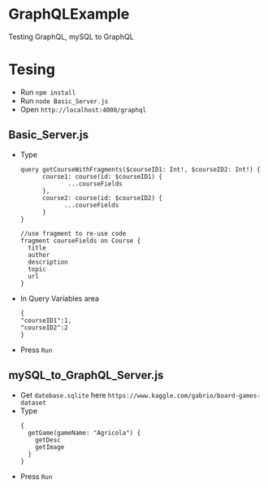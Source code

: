 # GraphQLExample
Testing GraphQL, mySQL to GraphQL

# Tesing
- Run   `npm install`
- Run   `node Basic_Server.js`
- Open  `http://localhost:4000/graphql`

## Basic_Server.js

- Type
    ```
    query getCourseWithFragments($courseID1: Int!, $courseID2: Int!) {
          course1: course(id: $courseID1) {
                 ...courseFields
          },
          course2: course(id: $courseID2) {
                ...courseFields
          } 
    }
    
    //use fragment to re-use code
    fragment courseFields on Course {
      title
      author
      description
      topic
      url
    }
    ```
- In Query Variables area
    ```
    { 
    "courseID1":1,
    "courseID2":2
    }
    ```
- Press `Run`

## mySQL_to_GraphQL_Server.js
- Get `datebase.sqlite` here `https://www.kaggle.com/gabrio/board-games-dataset`
- Type
  ```
  {
    getGame(gameName: "Agricola") {
      getDesc
      getImage
    }
  }
  ```
- Press `Run`
